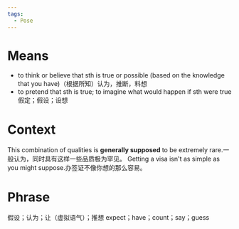 ```yaml
---
tags:
  - Pose
---
```

# Means
- to think or believe that sth is true or possible (based on the knowledge that you have)（根据所知）认为，推断，料想
- to pretend that sth is true; to imagine what would happen if sth were true假定；假设；设想
# Context
This combination of qualities is **generally supposed** to be extremely rare.一般认为，同时具有这样一些品质极为罕见。
Getting a visa isn't as simple as you might suppose.办签证不像你想的那么容易。
# Phrase
假设；认为；让（虚拟语气）；推想
expect；have；count；say；guess